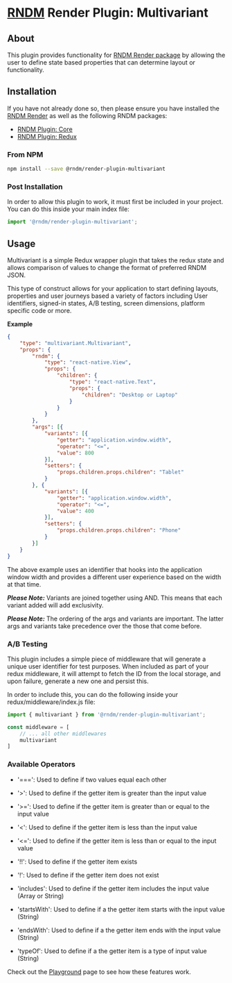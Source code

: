 # [RNDM](https://www.rndm.com) Render Plugin: Multivariant

## About

This plugin provides functionality for [RNDM Render package](https://www.rndm.com/docs/rndm-render) by allowing the user to define state based properties that can determine layout or functionality.

## Installation

If you have not already done so, then please ensure you have installed the [RNDM Render](https://www.rndm.com/docs/rndm-render) as well as the following RNDM packages:

- [RNDM Plugin: Core](https://www.rndm.com/docs/rndm-render/plugin/core)
- [RNDM Plugin: Redux](https://www.rndm.com/docs/rndm-render/plugin/redux)

### From NPM

```sh
npm install --save @rndm/render-plugin-multivariant
```

### Post Installation

In order to allow this plugin to work, it must first be included in your project. You can do this inside your main index file:

```javascript
import '@rndm/render-plugin-multivariant';
```

## Usage

Multivariant is a simple Redux wrapper plugin that takes the redux state and allows comparison of values to change the format of preferred RNDM JSON.

This type of construct allows for your application to start defining layouts, properties and user journeys based a variety of factors including User identifiers, signed-in states, A/B testing, screen dimensions, platform specific code or more.

**Example**

```JSON
{
    "type": "multivariant.Multivariant",
    "props": {
        "rndm": {
            "type": "react-native.View",
            "props": {
                "children": {
                    "type": "react-native.Text",
                    "props": {
                        "children": "Desktop or Laptop"
                    }
                }
            }
        },
        "args": [{
            "variants": [{
                "getter": "application.window.width",
                "operator": "<=",
                "value": 800
            }],
            "setters": {
                "props.children.props.children": "Tablet"
            }
        }, {
            "variants": [{
                "getter": "application.window.width",
                "operator": "<=",
                "value": 400
            }],
            "setters": {
                "props.children.props.children": "Phone"
            }
        }]
    }
}
```

The above example uses an identifier that hooks into the application window width and provides a different user experience based on the width at that time.

**_Please Note:_** Variants are joined together using AND. This means that each variant added will add exclusivity.

**_Please Note:_** The ordering of the args and variants are important. The latter args and variants take precedence over the those that come before.

### A/B Testing

This plugin includes a simple piece of middleware that will generate a unique user identifier for test purposes. When included as part of your redux middleware, it will attempt to fetch the ID from the local storage, and upon failure, generate a new one and persist this.

In order to include this, you can do the following inside your redux/middleware/index.js file:

```javascript
import { multivariant } from '@rndm/render-plugin-multivariant';

const middleware = [
    // ... all other middlewares
    multivariant
]
```

### Available Operators

- '===': Used to define if two values equal each other

- '>': Used to define if the getter item is greater than the input value

- '>=': Used to define if the getter item is greater than or equal to the input value

- '<': Used to define if the getter item is less than the input value

- '<=': Used to define if the getter item is less than or equal to the input value

- '!!': Used to define if the getter item exists

- '!': Used to define if the getter item does not exist

- 'includes': Used to define if the getter item includes the input value (Array or String)

- 'startsWith': Used to define if a the getter item starts with the input value (String)

- 'endsWith': Used to define if a the getter item ends with the input value (String)

- 'typeOf': Used to define if a the getter item is a type of input value (String)

Check out the [Playground](https://www.rndm.com/playground) page to see how these features work.
